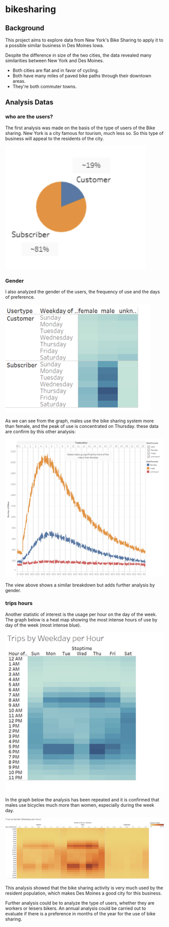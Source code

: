 # bikesharing

## Background

This project aims to explore data from New York's Bike Sharing to apply it to a possible similar business in Des Moines Iowa.

Despite the difference in size of the two cities, the data revealed many similarities between New York and Des Moines.

- Both cities are flat and in favor of cycling.
- Both have many miles of paved bike paths through their downtown areas.
- They're both commuter towns.

 ## Analysis Datas
 
### who are the users?
The first analysis was made on the basis of the type of users of the Bike sharing.
New York is a city famous for tourism, much less so. So this type of business will appeal to the residents of the city.

![alt text](https://github.com/valeria100719/bikesharing/blob/main/pics/1.png?raw=true)

### Gender 
I also analyzed the gender of the users, the frequency of use and the days of preference.

![alt text](https://github.com/valeria100719/bikesharing/blob/main/pics/2.png?raw=true)

As we can see from the graph, males use the bike sharing system more than female, and the peak of use is concentrated on Thursday.
these data are confirm by this other analysis:
 
![alt text](https://github.com/valeria100719/bikesharing/blob/main/pics/6.png?raw=true) 

The view above shows a similar breakdown but adds further analysis by gender.

### trips hours
Another statistic of interest is the usage per hour on the day of the week. The graph below is a heat map showing the most intense hours of use by day of the week (most intense blue).

![alt text](https://github.com/valeria100719/bikesharing/blob/main/pics/3.png?raw=true)

In the graph below the analysis has been repeated and it is confirmed that males use bicycles much more than women, especially during the week day.

![alt text](https://github.com/valeria100719/bikesharing/blob/main/pics/5.png?raw=true)

This analysis showed that the bike sharing activity is very much used by the resident population, which makes Des Moines a good city for this business.

Further analysis could be to analyze the type of users, whether they are workers or leisers bikers.
An annual analysis could be carried out to evaluate if there is a preference in months of the year for the use of bike sharing.
